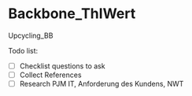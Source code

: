 # Backbone_ThIWert
Upcycling_BB 

Todo list:
- [ ] Checklist questions to ask
- [ ] Collect References
- [ ] Research PJM IT, Anforderung des Kundens, NWT
